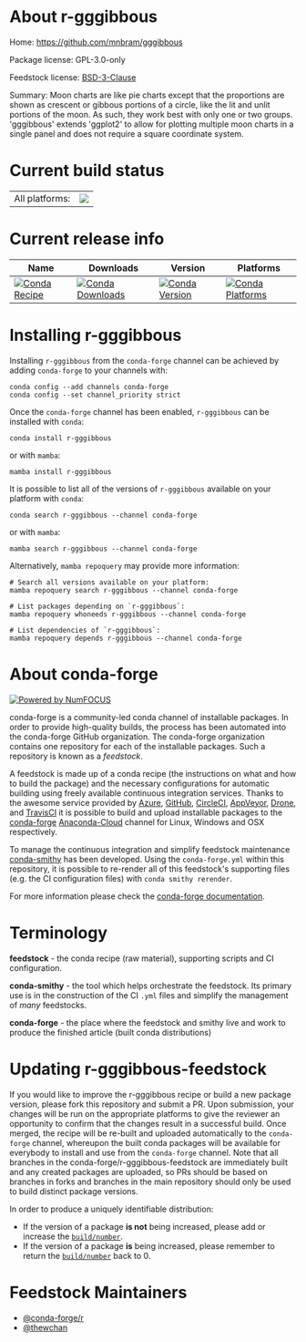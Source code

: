 About r-gggibbous
=================

Home: https://github.com/mnbram/gggibbous

Package license: GPL-3.0-only

Feedstock license: [BSD-3-Clause](https://github.com/conda-forge/r-gggibbous-feedstock/blob/main/LICENSE.txt)

Summary: Moon charts are like pie charts except that the proportions are shown as crescent or gibbous portions of a circle, like the lit and unlit portions of the moon. As such, they work best with only one or two groups. 'gggibbous' extends 'ggplot2' to allow for plotting multiple moon charts in a single panel and does not require a square coordinate system.

Current build status
====================


<table><tr><td>All platforms:</td>
    <td>
      <a href="https://dev.azure.com/conda-forge/feedstock-builds/_build/latest?definitionId=18137&branchName=main">
        <img src="https://dev.azure.com/conda-forge/feedstock-builds/_apis/build/status/r-gggibbous-feedstock?branchName=main">
      </a>
    </td>
  </tr>
</table>

Current release info
====================

| Name | Downloads | Version | Platforms |
| --- | --- | --- | --- |
| [![Conda Recipe](https://img.shields.io/badge/recipe-r--gggibbous-green.svg)](https://anaconda.org/conda-forge/r-gggibbous) | [![Conda Downloads](https://img.shields.io/conda/dn/conda-forge/r-gggibbous.svg)](https://anaconda.org/conda-forge/r-gggibbous) | [![Conda Version](https://img.shields.io/conda/vn/conda-forge/r-gggibbous.svg)](https://anaconda.org/conda-forge/r-gggibbous) | [![Conda Platforms](https://img.shields.io/conda/pn/conda-forge/r-gggibbous.svg)](https://anaconda.org/conda-forge/r-gggibbous) |

Installing r-gggibbous
======================

Installing `r-gggibbous` from the `conda-forge` channel can be achieved by adding `conda-forge` to your channels with:

```
conda config --add channels conda-forge
conda config --set channel_priority strict
```

Once the `conda-forge` channel has been enabled, `r-gggibbous` can be installed with `conda`:

```
conda install r-gggibbous
```

or with `mamba`:

```
mamba install r-gggibbous
```

It is possible to list all of the versions of `r-gggibbous` available on your platform with `conda`:

```
conda search r-gggibbous --channel conda-forge
```

or with `mamba`:

```
mamba search r-gggibbous --channel conda-forge
```

Alternatively, `mamba repoquery` may provide more information:

```
# Search all versions available on your platform:
mamba repoquery search r-gggibbous --channel conda-forge

# List packages depending on `r-gggibbous`:
mamba repoquery whoneeds r-gggibbous --channel conda-forge

# List dependencies of `r-gggibbous`:
mamba repoquery depends r-gggibbous --channel conda-forge
```


About conda-forge
=================

[![Powered by
NumFOCUS](https://img.shields.io/badge/powered%20by-NumFOCUS-orange.svg?style=flat&colorA=E1523D&colorB=007D8A)](https://numfocus.org)

conda-forge is a community-led conda channel of installable packages.
In order to provide high-quality builds, the process has been automated into the
conda-forge GitHub organization. The conda-forge organization contains one repository
for each of the installable packages. Such a repository is known as a *feedstock*.

A feedstock is made up of a conda recipe (the instructions on what and how to build
the package) and the necessary configurations for automatic building using freely
available continuous integration services. Thanks to the awesome service provided by
[Azure](https://azure.microsoft.com/en-us/services/devops/), [GitHub](https://github.com/),
[CircleCI](https://circleci.com/), [AppVeyor](https://www.appveyor.com/),
[Drone](https://cloud.drone.io/welcome), and [TravisCI](https://travis-ci.com/)
it is possible to build and upload installable packages to the
[conda-forge](https://anaconda.org/conda-forge) [Anaconda-Cloud](https://anaconda.org/)
channel for Linux, Windows and OSX respectively.

To manage the continuous integration and simplify feedstock maintenance
[conda-smithy](https://github.com/conda-forge/conda-smithy) has been developed.
Using the ``conda-forge.yml`` within this repository, it is possible to re-render all of
this feedstock's supporting files (e.g. the CI configuration files) with ``conda smithy rerender``.

For more information please check the [conda-forge documentation](https://conda-forge.org/docs/).

Terminology
===========

**feedstock** - the conda recipe (raw material), supporting scripts and CI configuration.

**conda-smithy** - the tool which helps orchestrate the feedstock.
                   Its primary use is in the construction of the CI ``.yml`` files
                   and simplify the management of *many* feedstocks.

**conda-forge** - the place where the feedstock and smithy live and work to
                  produce the finished article (built conda distributions)


Updating r-gggibbous-feedstock
==============================

If you would like to improve the r-gggibbous recipe or build a new
package version, please fork this repository and submit a PR. Upon submission,
your changes will be run on the appropriate platforms to give the reviewer an
opportunity to confirm that the changes result in a successful build. Once
merged, the recipe will be re-built and uploaded automatically to the
`conda-forge` channel, whereupon the built conda packages will be available for
everybody to install and use from the `conda-forge` channel.
Note that all branches in the conda-forge/r-gggibbous-feedstock are
immediately built and any created packages are uploaded, so PRs should be based
on branches in forks and branches in the main repository should only be used to
build distinct package versions.

In order to produce a uniquely identifiable distribution:
 * If the version of a package **is not** being increased, please add or increase
   the [``build/number``](https://docs.conda.io/projects/conda-build/en/latest/resources/define-metadata.html#build-number-and-string).
 * If the version of a package **is** being increased, please remember to return
   the [``build/number``](https://docs.conda.io/projects/conda-build/en/latest/resources/define-metadata.html#build-number-and-string)
   back to 0.

Feedstock Maintainers
=====================

* [@conda-forge/r](https://github.com/conda-forge/r/)
* [@thewchan](https://github.com/thewchan/)

